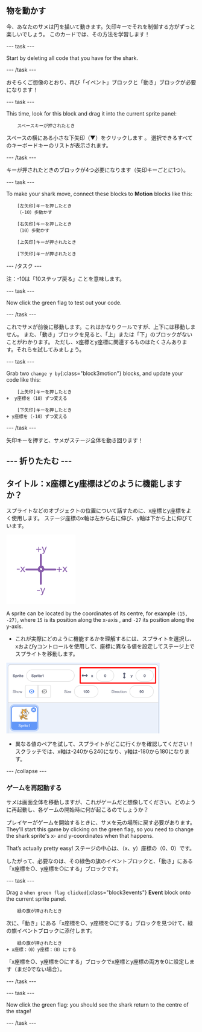 ## 物を動かす

今、あなたのサメは円を描いて動きます。矢印キーでそれを制御する方がずっと楽しいでしょう。 このカードでは、その方法を学習します！

\--- task \---

Start by deleting all code that you have for the shark.

\--- /task \---

おそらくご想像のとおり、再び「イベント」ブロックと「動き」ブロックが必要になります！

\--- task \---

This time, look for this block and drag it into the current sprite panel:

```blocks3
    スペースキーが押されたとき
```

スペースの横にある小さな下矢印（▼）をクリックします 。 選択できるすべてのキーボードキーのリストが表示されます。

\--- /task \---

キーが押されたときのブロックが4つ必要になります（矢印キーごとに1つ）。

\--- task \---

To make your shark move, connect these blocks to **Motion** blocks like this:

```blocks3
    [左矢印]キーを押したとき
    （-10）歩動かす
```

```blocks3
    [右矢印]キーを押したとき
    （10）歩動かす
```

```blocks3
    [上矢印]キーが押されたとき
```

```blocks3
    [下矢印]キーが押されたとき
```

\--- /タスク \---

注：-10は「10ステップ戻る」ことを意味します。

\--- task \---

Now click the green flag to test out your code.

\--- /task \---

これでサメが前後に移動します。これはかなりクールですが、上下には移動しません。 また、「動き」ブロックを見ると、「上」または「下」のブロックがないことがわかります。 ただし、x座標とy座標に関連するものはたくさんあります。それらを試してみましょう。

\--- task \---

Grab two `change y by`{:class="block3motion"} blocks, and update your code like this:

```blocks3
    [上矢印]キーを押したとき
+  y座標を（10）ずつ変える
```

```blocks3
    [下矢印]キーを押したとき
+ y座標を（-10）ずつ変える
```

\--- /task \---

矢印キーを押すと、サメがステージ全体を動き回ります！

## \--- 折りたたむ \---

## タイトル：x座標とy座標はどのように機能しますか？

スプライトなどのオブジェクトの位置について話すために、x座標とy座標をよく使用します。 ステージ座標のx軸は左から右に伸び、y軸は下から上に伸びています。

![](images/moving3.png)

A sprite can be located by the coordinates of its centre, for example `(15, -27)`, where `15` is its position along the x-axis , and `-27` its position along the y-axis.

+ これが実際にどのように機能するかを理解するには、スプライトを選択し、xおよびyコントロールを使用して、座標に異なる値を設定してステージ上でスプライトを移動します。

![](images/xycoords.png)

+ 異なる値のペアを試して、スプライトがどこに行くかを確認してください！ スクラッチでは、x軸は-240から240になり、y軸は-180から180になります。

\--- /collapse \---

### ゲームを再起動する

サメは画面全体を移動しますが、これがゲームだと想像してください。どのように再起動し、各ゲームの開始時に何が起こるのでしょうか？

プレイヤーがゲームを開始するときに、サメを元の場所に戻す必要があります。 They'll start this game by clicking on the green flag, so you need to change the shark sprite's x- and y-coordinates when that happens.

That’s actually pretty easy! ステージの中心は、（x、y）座標の（0、0）です。

したがって、必要なのは、その緑色の旗のイベントブロックと、「動き」にある「x座標を○、y座標を○にする」ブロックです。

\--- task \---

Drag a `when green flag clicked`{:class="block3events"} **Event** block onto the current sprite panel.

```blocks3
    緑の旗が押されたとき
```

次に、「動き」にある「x座標を○、y座標を○にする」ブロックを見つけて、緑の旗イベントブロックに添付します。

```blocks3
    緑の旗が押されたとき
+ x座標：（0）y座標：（0）にする
```

「x座標を○、y座標を○にする」ブロックでx座標とy座標の両方を0に設定します（まだ0でない場合）。

\--- /task \---

\--- task \---

Now click the green flag: you should see the shark return to the centre of the stage!

\--- /task \---